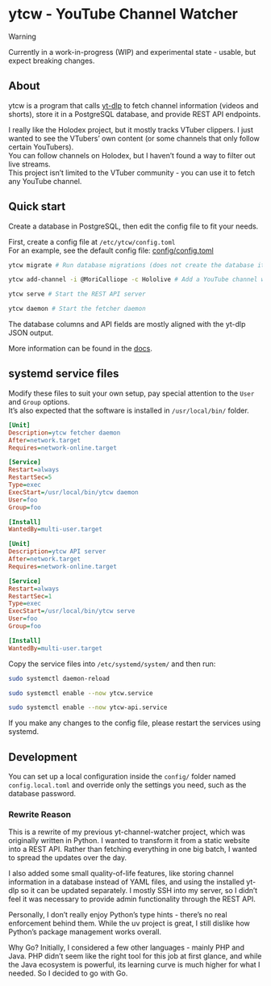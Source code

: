 # ytcw - YouTube Channel Watcher

> [!WARNING]
>
> Currently in a work-in-progress (WIP) and experimental state - usable, but expect breaking changes.

## About

ytcw is a program that calls [yt-dlp](https://github.com/yt-dlp/yt-dlp) to fetch channel information (videos and shorts), store it in a PostgreSQL database, and provide REST API endpoints.

I really like the Holodex project, but it mostly tracks VTuber clippers. I just wanted to see the VTubers’ own content (or some channels that only follow certain YouTubers).  
You can follow channels on Holodex, but I haven’t found a way to filter out live streams.  
This project isn’t limited to the VTuber community - you can use it to fetch any YouTube channel.

## Quick start

Create a database in PostgreSQL, then edit the config file to fit your needs.

First, create a config file at `/etc/ytcw/config.toml`  
For an example, see the default config file: [config/config.toml](./config/config.toml)

```sh
ytcw migrate # Run database migrations (does not create the database itself)
```

```sh
ytcw add-channel -i @MoriCalliope -c Hololive # Add a YouTube channel with a category
```

```sh
ytcw serve # Start the REST API server
```

```sh
ytcw daemon # Start the fetcher daemon
```

The database columns and API fields are mostly aligned with the yt-dlp JSON output.

More information can be found in the [docs](./DOCS.md).

## systemd service files

Modify these files to suit your own setup, pay special attention to the `User` and `Group` options.  
It’s also expected that the software is installed in `/usr/local/bin/` folder.

```ini
[Unit]
Description=ytcw fetcher daemon
After=network.target
Requires=network-online.target

[Service]
Restart=always
RestartSec=5
Type=exec
ExecStart=/usr/local/bin/ytcw daemon
User=foo
Group=foo

[Install]
WantedBy=multi-user.target
```

```ini
[Unit]
Description=ytcw API server
After=network.target
Requires=network-online.target

[Service]
Restart=always
RestartSec=1
Type=exec
ExecStart=/usr/local/bin/ytcw serve
User=foo
Group=foo

[Install]
WantedBy=multi-user.target
```

Copy the service files into `/etc/systemd/system/` and then run:

```sh
sudo systemctl daemon-reload
```

```sh
sudo systemctl enable --now ytcw.service
```

```sh
sudo systemctl enable --now ytcw-api.service
```

If you make any changes to the config file, please restart the services using systemd.

## Development

You can set up a local configuration inside the `config/` folder named `config.local.toml` and override only the settings you need, such as the database password.

### Rewrite Reason

This is a rewrite of my previous yt-channel-watcher project, which was originally written in Python.
I wanted to transform it from a static website into a REST API. Rather than fetching everything in one big batch, I wanted to spread the updates over the day.

I also added some small quality-of-life features, like storing channel information in a database instead of YAML files, and using the installed yt-dlp so it can be updated separately.
I mostly SSH into my server, so I didn’t feel it was necessary to provide admin functionality through the REST API.

Personally, I don’t really enjoy Python’s type hints - there’s no real enforcement behind them. While the uv project is great, I still dislike how Python’s package management works overall.

Why Go?
Initially, I considered a few other languages - mainly PHP and Java. PHP didn’t seem like the right tool for this job at first glance, and while the Java ecosystem is powerful, its learning curve is much higher for what I needed. So I decided to go with Go.
